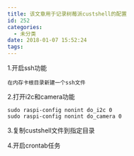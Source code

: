 ```yaml
---
title: 该文章用于记录树莓派custshell的配置
id: 252
categories:
  - 未分类
date: 2018-01-07 15:52:24
tags:
---
```


1.开启ssh功能

	在内存卡根目录新建一个ssh文件

2.打开i2c和camera功能

	sudo raspi-config nonint do_i2c 0 
    sudo raspi-config nonint do_camera 0

3.复制custshell文件到指定目录

4.开启crontab任务